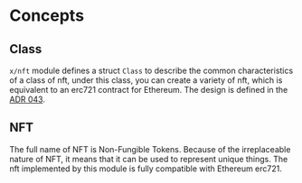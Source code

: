 <!--
order: 1
-->

# Concepts

## Class

`x/nft` module defines a struct `Class` to describe the common characteristics of a class of nft, under this class, you can create a variety of nft, which is equivalent to an erc721 contract for Ethereum. The design is defined in the [ADR 043](../../../docs/architecture/adr-043-nft-module.md).

## NFT

The full name of NFT is Non-Fungible Tokens. Because of the irreplaceable nature of NFT, it means that it can be used to represent unique things. The nft implemented by this module is fully compatible with Ethereum erc721.
